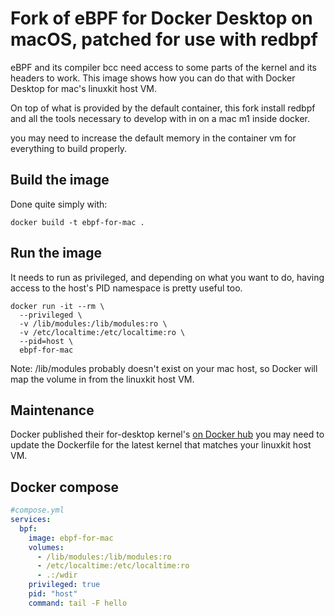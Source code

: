 # Fork of eBPF for Docker Desktop on macOS, patched for use with redbpf

eBPF and its compiler bcc need access to some parts of the kernel and its headers to work. This image shows how you can do that with Docker Desktop for mac's linuxkit host VM.

On top of what is provided by the default container, this fork install redbpf and all the tools necessary to develop with in on a mac m1 inside docker.

you may need to increase the default memory in the container vm for everything to build properly.

## Build the image

Done quite simply with:

`docker build -t ebpf-for-mac .`

## Run the image

It needs to run as privileged, and depending on what you want to do, having access to the host's PID namespace is pretty useful too.

```
docker run -it --rm \
  --privileged \
  -v /lib/modules:/lib/modules:ro \
  -v /etc/localtime:/etc/localtime:ro \
  --pid=host \
  ebpf-for-mac
```

Note: /lib/modules probably doesn't exist on your mac host, so Docker will map the volume in from the linuxkit host VM.

## Maintenance

Docker published their for-desktop kernel's [on Docker hub](https://hub.docker.com/r/docker/for-desktop-kernel/tags?page=1&ordering=last_updated) you may need to update the Dockerfile for the latest kernel that matches your linuxkit host VM.

## Docker compose

```yaml
#compose.yml
services:
  bpf:
    image: ebpf-for-mac
    volumes:
      - /lib/modules:/lib/modules:ro
      - /etc/localtime:/etc/localtime:ro
      - .:/wdir
    privileged: true
    pid: "host"
    command: tail -F hello
```
